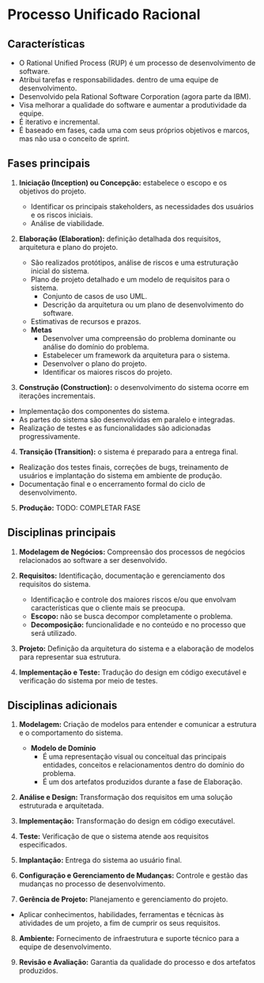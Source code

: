 # Processo Unificado Racional

## Características

- O Rational Unified Process (RUP) é um processo de desenvolvimento de software.
- Atribui tarefas e responsabilidades. dentro de uma equipe de desenvolvimento.
- Desenvolvido pela Rational Software Corporation (agora parte da IBM).
- Visa melhorar a qualidade do software e aumentar a produtividade da equipe.
- É iterativo e incremental.
- É baseado em fases, cada uma com seus próprios objetivos e marcos, mas não usa o conceito de sprint.

## Fases principais

1. **Iniciação (Inception) ou Concepção:** estabelece o escopo e os objetivos do projeto.

   - Identificar os principais stakeholders, as necessidades dos usuários e os riscos iniciais.
   - Análise de viabilidade.

2. **Elaboração (Elaboration):** definição detalhada dos requisitos, arquitetura e plano do projeto.

   - São realizados protótipos, análise de riscos e uma estruturação inicial do sistema.
   - Plano de projeto detalhado e um modelo de requisitos para o sistema.
     - Conjunto de casos de uso UML.
     - Descrição da arquitetura ou um plano de desenvolvimento do software.
   - Estimativas de recursos e prazos.
   - **Metas**
     - Desenvolver uma compreensão do problema dominante ou análise do domínio do problema.
     - Estabelecer um framework da arquitetura para o sistema.
     - Desenvolver o plano do projeto.
     - Identificar os maiores riscos do projeto.

3. **Construção (Construction):** o desenvolvimento do sistema ocorre em iterações incrementais.

- Implementação dos componentes do sistema.
- As partes do sistema são desenvolvidas em paralelo e integradas.
- Realização de testes e as funcionalidades são adicionadas progressivamente.

4. **Transição (Transition):** o sistema é preparado para a entrega final.

- Realização dos testes finais, correções de bugs, treinamento de usuários e implantação do sistema em ambiente de produção.
- Documentação final e o encerramento formal do ciclo de desenvolvimento.

5. **Produção:** TODO: COMPLETAR FASE

## Disciplinas principais

1. **Modelagem de Negócios:** Compreensão dos processos de negócios relacionados ao software a ser desenvolvido.

2. **Requisitos:** Identificação, documentação e gerenciamento dos requisitos do sistema.

   - Identificação e controle dos maiores riscos e/ou que envolvam características que o cliente mais se preocupa.
   - **Escopo:** não se busca decompor completamente o problema.
   - **Decomposição:** funcionalidade e no conteúdo e no processo que será utilizado.

3. **Projeto:** Definição da arquitetura do sistema e a elaboração de modelos para representar sua estrutura.

4. **Implementação e Teste:** Tradução do design em código executável e verificação do sistema por meio de testes.

## Disciplinas adicionais

1. **Modelagem:** Criação de modelos para entender e comunicar a estrutura e o comportamento do sistema.

   - **Modelo de Domínio**
     - É uma representação visual ou conceitual das principais entidades, conceitos e relacionamentos dentro do domínio do problema.
     - É um dos artefatos produzidos durante a fase de Elaboração.

2. **Análise e Design:** Transformação dos requisitos em uma solução estruturada e arquitetada.

3. **Implementação:** Transformação do design em código executável.

4. **Teste:** Verificação de que o sistema atende aos requisitos especificados.

5. **Implantação:** Entrega do sistema ao usuário final.

6. **Configuração e Gerenciamento de Mudanças:** Controle e gestão das mudanças no processo de desenvolvimento.

7. **Gerência de Projeto:** Planejamento e gerenciamento do projeto.

- Aplicar conhecimentos, habilidades, ferramentas e técnicas às atividades de um projeto, a fim de cumprir os seus requisitos.

8. **Ambiente:** Fornecimento de infraestrutura e suporte técnico para a equipe de desenvolvimento.

9. **Revisão e Avaliação:** Garantia da qualidade do processo e dos artefatos produzidos.
